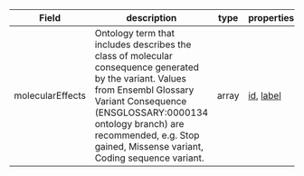 |Field | description | type | properties | example | enum|
| ---| ---| ---| ---| ---| --- |
| molecularEffects | Ontology term that includes describes the class of molecular consequence generated by the variant. Values from Ensembl Glossary Variant Consequence (ENSGLOSSARY:0000134 ontology branch) are recommended, e.g. Stop gained, Missense variant, Coding sequence variant. | array | [id](./id.md), [label](./label.md) | id:ENSGLOSSARY:0000143, label:Stop gained<br />id:ENSGLOSSARY:0000150, label:Missense variant | NA|

